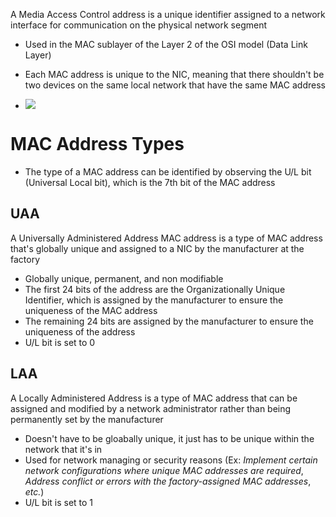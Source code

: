 A Media Access Control address is a unique identifier assigned to a network interface for communication on the physical network segment

* Used in the MAC sublayer of the Layer 2 of the OSI model (Data Link Layer)
* Each MAC address is unique to the NIC, meaning that there shouldn't be two devices on the same local network that have the same MAC address

* ![](https://github.com/JonmarCorpuz/SecondBrain/blob/main/Assets/Whitespace.png)

# MAC Address Types

* The type of a MAC address can be identified by observing the U/L bit (Universal Local bit), which is the 7th bit of the MAC address

## UAA

A Universally Administered Address MAC address is a type of MAC address that's globally unique and assigned to a NIC by the manufacturer at the factory

* Globally unique, permanent, and non modifiable 
* The first 24 bits of the address are the Organizationally Unique Identifier, which is assigned by the manufacturer to ensure the uniqueness of the MAC address
* The remaining 24 bits are assigned by the manufacturer to ensure the uniqueness of the address
* U/L bit is set to 0

## LAA

A Locally Administered Address is a type of MAC address that can be assigned and modified by a network administrator rather than being permanently set by the manufacturer

* Doesn't have to be gloabally unique, it just has to be unique within the network that it's in
* Used for network managing or security reasons (Ex: *Implement certain network configurations where unique MAC addresses are required*, *Address conflict or errors with the factory-assigned MAC addresses*, *etc.*)
* U/L bit is set to 1

